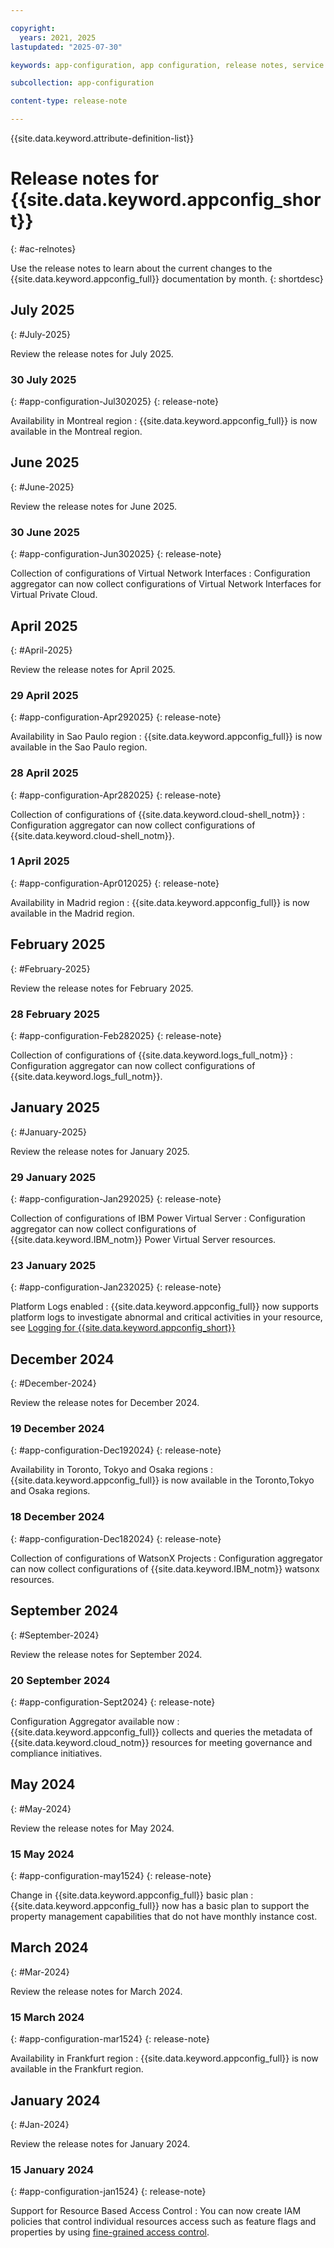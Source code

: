 ```yaml
---

copyright:
  years: 2021, 2025
lastupdated: "2025-07-30"

keywords: app-configuration, app configuration, release notes, service updates, service bulletin

subcollection: app-configuration

content-type: release-note

---
```


{{site.data.keyword.attribute-definition-list}}

# Release notes for {{site.data.keyword.appconfig_short}}
{: #ac-relnotes}

Use the release notes to learn about the current changes to the {{site.data.keyword.appconfig_full}} documentation by month.
{: shortdesc}


## July 2025
{: #July-2025}

Review the release notes for July 2025.
  
### 30 July 2025
{: #app-configuration-Jul302025}
{: release-note}

Availability in Montreal region
:   {{site.data.keyword.appconfig_full}} is now available in the Montreal region.



## June 2025
{: #June-2025}

Review the release notes for June 2025.

### 30 June 2025
{: #app-configuration-Jun302025}
{: release-note}

Collection of configurations of Virtual Network Interfaces
:   Configuration aggregator can now collect configurations of Virtual Network Interfaces for Virtual Private Cloud.


## April 2025
{: #April-2025}

Review the release notes for April 2025.

### 29 April 2025
{: #app-configuration-Apr292025}
{: release-note}

Availability in Sao Paulo region
:   {{site.data.keyword.appconfig_full}} is now available in the Sao Paulo region.

### 28 April 2025
{: #app-configuration-Apr282025}
{: release-note}

Collection of configurations of {{site.data.keyword.cloud-shell_notm}}
:   Configuration aggregator can now collect configurations of {{site.data.keyword.cloud-shell_notm}}.

### 1 April 2025
{: #app-configuration-Apr012025}
{: release-note}

Availability in Madrid region
:   {{site.data.keyword.appconfig_full}} is now available in the Madrid region.

## February 2025
{: #February-2025}

Review the release notes for February 2025.

### 28 February 2025
{: #app-configuration-Feb282025}
{: release-note}

Collection of configurations of {{site.data.keyword.logs_full_notm}}
:   Configuration aggregator can now collect configurations of {{site.data.keyword.logs_full_notm}}.

## January 2025
{: #January-2025}

Review the release notes for January 2025.

### 29 January 2025
{: #app-configuration-Jan292025}
{: release-note}

Collection of configurations of IBM Power Virtual Server
:   Configuration aggregator can now collect configurations of {{site.data.keyword.IBM_notm}} Power Virtual Server resources.

### 23 January 2025
{: #app-configuration-Jan232025}
{: release-note}

Platform Logs enabled
:   {{site.data.keyword.appconfig_full}} now supports platform logs to investigate abnormal and critical activities in your resource, see [Logging for {{site.data.keyword.appconfig_short}}](/docs/app-configuration?topic=app-configuration-logging)


## December 2024
{: #December-2024}

Review the release notes for December 2024.

### 19 December 2024
{: #app-configuration-Dec192024}
{: release-note}

Availability in Toronto, Tokyo and Osaka regions
:   {{site.data.keyword.appconfig_full}} is now available in the Toronto,Tokyo and Osaka regions.

### 18 December 2024
{: #app-configuration-Dec182024}
{: release-note}

Collection of configurations of WatsonX Projects
:   Configuration aggregator can now collect configurations of {{site.data.keyword.IBM_notm}} watsonx resources.

## September 2024
{: #September-2024}

Review the release notes for September 2024.

### 20 September 2024
{: #app-configuration-Sept2024}
{: release-note}

Configuration Aggregator available now
:   {{site.data.keyword.appconfig_full}} collects and queries the metadata of {{site.data.keyword.cloud_notm}} resources for meeting governance and compliance initiatives.

## May 2024
{: #May-2024}

Review the release notes for May 2024.

### 15 May 2024
{: #app-configuration-may1524}
{: release-note}

Change in {{site.data.keyword.appconfig_full}} basic plan
:   {{site.data.keyword.appconfig_full}} now has a basic plan to support the property management capabilities that do not have monthly instance cost.



## March 2024
{: #Mar-2024}

Review the release notes for March 2024.

### 15 March 2024
{: #app-configuration-mar1524}
{: release-note}

Availability in Frankfurt region
:   {{site.data.keyword.appconfig_full}} is now available in the Frankfurt region.

## January 2024
{: #Jan-2024}

Review the release notes for January 2024.

### 15 January 2024
{: #app-configuration-jan1524}
{: release-note}

Support for Resource Based Access Control
:   You can now create IAM policies that control individual resources access such as feature flags and properties by using [fine-grained access control](/docs/app-configuration?topic=app-configuration-ac-service-access-management).
